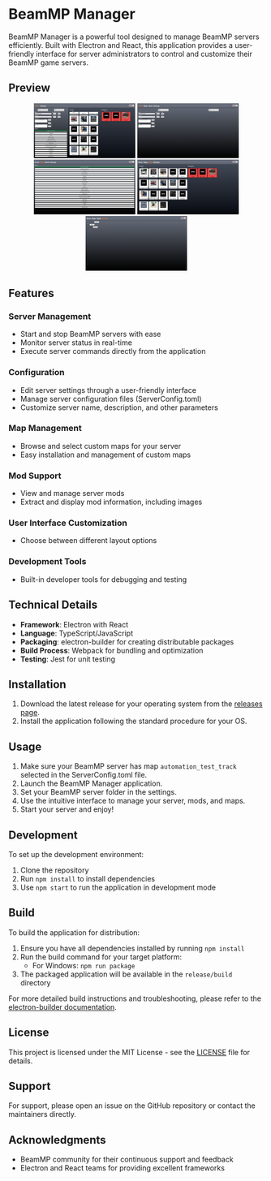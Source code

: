 # BeamMP Manager

BeamMP Manager is a powerful tool designed to manage BeamMP servers efficiently. Built with Electron and React, this application provides a user-friendly interface for server administrators to control and customize their BeamMP game servers.

## Preview

<div align="center">
  <img src="./assets/promo/Home(alt).png" alt="Home(alt)" width="200"/>
  <img src="./assets/promo/Home.png" alt="Home" width="200"/>
  <img src="./assets/promo/maps.png" alt="Maps" width="200"/>
  <img src="./assets/promo/mods.png" alt="Mods" width="200"/>
  <img src="./assets/promo/settings.png" alt="Settings" width="200"/>
</div>

## Features

### Server Management

- Start and stop BeamMP servers with ease
- Monitor server status in real-time
- Execute server commands directly from the application

### Configuration

- Edit server settings through a user-friendly interface
- Manage server configuration files (ServerConfig.toml)
- Customize server name, description, and other parameters

### Map Management

- Browse and select custom maps for your server
- Easy installation and management of custom maps

### Mod Support

- View and manage server mods
- Extract and display mod information, including images

### User Interface Customization

- Choose between different layout options

### Development Tools

- Built-in developer tools for debugging and testing

## Technical Details

- **Framework**: Electron with React
- **Language**: TypeScript/JavaScript
- **Packaging**: electron-builder for creating distributable packages
- **Build Process**: Webpack for bundling and optimization
- **Testing**: Jest for unit testing

## Installation

1. Download the latest release for your operating system from the [releases page](https://github.com/TheBiggestTrees/beammp-manager/releases).
2. Install the application following the standard procedure for your OS.

## Usage

1. Make sure your BeamMP server has map `automation_test_track` selected in the ServerConfig.toml file.
2. Launch the BeamMP Manager application.
3. Set your BeamMP server folder in the settings.
4. Use the intuitive interface to manage your server, mods, and maps.
5. Start your server and enjoy!

## Development

To set up the development environment:

1. Clone the repository
2. Run `npm install` to install dependencies
3. Use `npm start` to run the application in development mode

## Build

To build the application for distribution:

1. Ensure you have all dependencies installed by running `npm install`
2. Run the build command for your target platform:
   - For Windows: `npm run package`
3. The packaged application will be available in the `release/build` directory

For more detailed build instructions and troubleshooting, please refer to the [electron-builder documentation](https://www.electron.build/).

## License

This project is licensed under the MIT License - see the [LICENSE](LICENSE) file for details.

## Support

For support, please open an issue on the GitHub repository or contact the maintainers directly.

## Acknowledgments

- BeamMP community for their continuous support and feedback
- Electron and React teams for providing excellent frameworks
